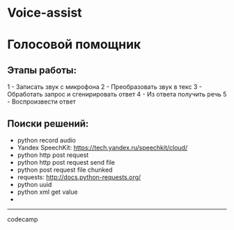 # Voice-assist
# Голосовой помощник

## Этапы работы:
1 - Записать звук с микрофона
2 - Преобразовать звук в текс
3 - Обработать запрос и сгенирировать ответ
4 - Из ответа получить речь
5 - Воспроизвести ответ

## Поиски решений:
- python record audio
- Yandex SpeechKit:
https://tech.yandex.ru/speechkit/cloud/
- python http post request
- python http post request send file
- python post request file chunked
- requests:
http://docs.python-requests.org/
- python uuid
- python xml get value
-



----------------
codecamp